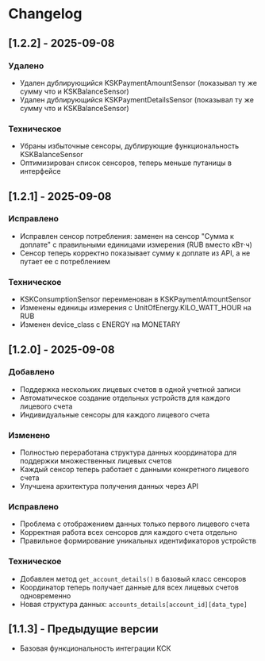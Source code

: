 # Changelog

## [1.2.2] - 2025-09-08

### Удалено
- Удален дублирующийся KSKPaymentAmountSensor (показывал ту же сумму что и KSKBalanceSensor)
- Удален дублирующийся KSKPaymentDetailsSensor (показывал ту же сумму что и KSKBalanceSensor)

### Техническое
- Убраны избыточные сенсоры, дублирующие функциональность KSKBalanceSensor
- Оптимизирован список сенсоров, теперь меньше путаницы в интерфейсе

## [1.2.1] - 2025-09-08

### Исправлено
- Исправлен сенсор потребления: заменен на сенсор "Сумма к доплате" с правильными единицами измерения (RUB вместо кВт⋅ч)
- Сенсор теперь корректно показывает сумму к доплате из API, а не путает ее с потреблением

### Техническое
- KSKConsumptionSensor переименован в KSKPaymentAmountSensor
- Изменены единицы измерения с UnitOfEnergy.KILO_WATT_HOUR на RUB
- Изменен device_class с ENERGY на MONETARY

## [1.2.0] - 2025-09-08

### Добавлено
- Поддержка нескольких лицевых счетов в одной учетной записи
- Автоматическое создание отдельных устройств для каждого лицевого счета
- Индивидуальные сенсоры для каждого лицевого счета

### Изменено
- Полностью переработана структура данных координатора для поддержки множественных лицевых счетов
- Каждый сенсор теперь работает с данными конкретного лицевого счета
- Улучшена архитектура получения данных через API

### Исправлено
- Проблема с отображением данных только первого лицевого счета
- Корректная работа всех сенсоров для каждого счета отдельно
- Правильное формирование уникальных идентификаторов устройств

### Техническое
- Добавлен метод `get_account_details()` в базовый класс сенсоров
- Координатор теперь получает данные для всех лицевых счетов одновременно
- Новая структура данных: `accounts_details[account_id][data_type]`

## [1.1.3] - Предыдущие версии
- Базовая функциональность интеграции КСК
